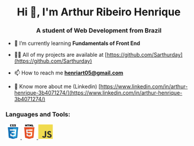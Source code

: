 <h1 align="center">Hi 👋, I'm Arthur Ribeiro Henrique</h1>
<h3 align="center">A student of Web Development from Brazil</h3>

- 🌱 I’m currently learning **Fundamentals of Front End**

- 👨‍💻 All of my projects are available at [https://github.com/Sarthurday](https://github.com/Sarthurday)

- 📫 How to reach me **henriart05@gmail.com**

- 📄 Know more about me (Linkedin) [https://www.linkedin.com/in/arthur-henrique-3b4071274/](https://www.linkedin.com/in/arthur-henrique-3b4071274/)

<h3 align="left">Languages and Tools:</h3>
<p align="left"> <a href="https://www.w3schools.com/css/" target="_blank" rel="noreferrer"> <img src="https://raw.githubusercontent.com/devicons/devicon/master/icons/css3/css3-original-wordmark.svg" alt="css3" width="40" height="40"/> </a> <a href="https://www.w3.org/html/" target="_blank" rel="noreferrer"> <img src="https://raw.githubusercontent.com/devicons/devicon/master/icons/html5/html5-original-wordmark.svg" alt="html5" width="40" height="40"/> </a> <a href="https://developer.mozilla.org/en-US/docs/Web/JavaScript" target="_blank" rel="noreferrer"> <img src="https://raw.githubusercontent.com/devicons/devicon/master/icons/javascript/javascript-original.svg" alt="javascript" width="40" height="40"/> </a> </p>
